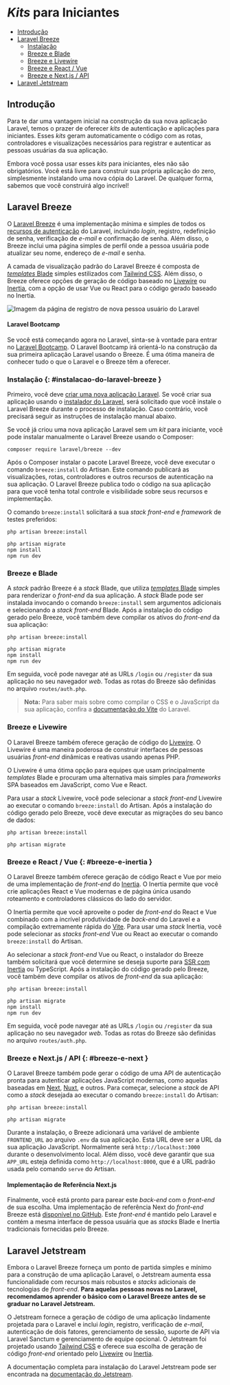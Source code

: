 <!-- source_url: https://github.com/laravel/docs/blob/11.x/starter-kits.md -->
<!-- revision: 8332d20b07cc639995649a335620b044151e6dd1 -->
<!-- status: ready -->

# _Kits_ para Iniciantes

- [Introdução](#introducao)
- [Laravel Breeze](#laravel-breeze)
    - [Instalação](#instalacao-do-laravel-breeze)
    - [Breeze e Blade](#breeze-e-blade)
    - [Breeze e Livewire](#breeze-e-livewire)
    - [Breeze e React / Vue](#breeze-e-inertia)
    - [Breeze e Next.js / API](#breeze-e-next)
- [Laravel Jetstream](#laravel-jetstream)

## Introdução

Para te dar uma vantagem inicial na construção da sua nova aplicação Laravel,
temos o prazer de oferecer _kits_ de autenticação e aplicações para iniciantes.
Esses _kits_ geram automaticamente o código com as rotas, controladores e
visualizações necessários para registrar e autenticar as pessoas usuárias da sua
aplicação.

Embora você possa usar esses _kits_ para iniciantes, eles não são obrigatórios.
Você está livre para construir sua própria aplicação do zero, simplesmente
instalando uma nova cópia do Laravel.
De qualquer forma, sabemos que você construirá algo incrível!

## Laravel Breeze

O [Laravel Breeze](https://github.com/laravel/breeze) é uma implementação mínima
e simples de todos os [recursos de autenticação](../authentication.md) do
Laravel, incluindo _login_, registro, redefinição de senha, verificação de
_e-mail_ e confirmação de senha.
Além disso, o Breeze inclui uma página simples de perfil onde a pessoa usuária
pode atualizar seu nome, endereço de _e-mail_ e senha.

A camada de visualização padrão do Laravel Breeze é composta de
[_templates_ Blade](../blade.md) simples estilizados com
[Tailwind CSS](https://tailwindcss.com).
Além disso, o Breeze oferece opções de geração de código baseado no
[Livewire](https://livewire.laravel.com) ou [Inertia](https://inertiajs.com),
com a opção de usar Vue ou React para o código gerado baseado no Inertia.

<img
src="https://laravel.com/img/docs/breeze-register.png"
alt="Imagem da página de registro de nova pessoa usuário do Laravel" />

#### Laravel Bootcamp

Se você está começando agora no Laravel, sinta-se à vontade para entrar no
[Laravel Bootcamp](https://bootcamp.laravel.com).
O Laravel Bootcamp irá orientá-lo na construção da sua primeira aplicação
Laravel usando o Breeze.
É uma ótima maneira de conhecer tudo o que o Laravel e o Breeze têm a oferecer.

### Instalação {: #instalacao-do-laravel-breeze }

Primeiro, você deve [criar uma nova aplicação Laravel](instalacao.md).
Se você criar sua aplicação usando o
[instalador do Laravel](instalacao.md#criando-um-projeto-laravel), será
solicitado que você instale o Laravel Breeze durante o processo de instalação.
Caso contrário, você precisará seguir as instruções de instalação manual abaixo.

Se você já criou uma nova aplicação Laravel sem um _kit_ para iniciante, você
pode instalar manualmente o Laravel Breeze usando o Composer:

```shell
composer require laravel/breeze --dev
```

Após o Composer instalar o pacote Laravel Breeze, você deve executar o comando
`breeze:install` do Artisan.
Este comando publicará as visualizações, rotas, controladores e outros recursos
de autenticação na sua aplicação.
O Laravel Breeze publica todo o código na sua aplicação para que você tenha
total controle e visibilidade sobre seus recursos e implementação.

O comando `breeze:install` solicitará a sua _stack front-end_ e _framework_ de
testes preferidos:

```shell
php artisan breeze:install

php artisan migrate
npm install
npm run dev
```

### Breeze e Blade

A _stack_ padrão Breeze é a _stack_ Blade, que utiliza
[_templates_ Blade](../blade.md) simples para renderizar o _front-end_ da sua
aplicação.
A _stack_ Blade pode ser instalada invocando o comando `breeze:install` sem
argumentos adicionais e selecionando a _stack front-end_ Blade.
Após a instalação do código gerado pelo Breeze, você também deve compilar os
ativos do _front-end_ da sua aplicação:

```shell
php artisan breeze:install

php artisan migrate
npm install
npm run dev
```

Em seguida, você pode navegar até as URLs `/login` ou `/register` da sua
aplicação no seu navegador _web_.
Todas as rotas do Breeze são definidas no arquivo `routes/auth.php`.

> **Nota:**
> Para saber mais sobre como compilar o CSS e o JavaScript da sua aplicação,
> confira a [documentação do Vite](../vite.md#running-vite) do Laravel.

### Breeze e Livewire

O Laravel Breeze também oferece geração de código do
[Livewire](https://livewire.laravel.com).
O Livewire é uma maneira poderosa de construir interfaces de pessoas usuárias
_front-end_ dinâmicas e reativas usando apenas PHP.

O Livewire é uma ótima opção para equipes que usam principalmente _templates_
Blade e procuram uma alternativa mais simples para _frameworks_ SPA baseados em
JavaScript, como Vue e React.

Para usar a _stack_ Livewire, você pode selecionar a _stack front-end_ Livewire
ao executar o comando `breeze:install` do Artisan.
Após a instalação do código gerado pelo Breeze, você deve executar as migrações
do seu banco de dados:

```shell
php artisan breeze:install

php artisan migrate
```

### Breeze e React / Vue {: #breeze-e-inertia }

O Laravel Breeze também oferece geração de código React e Vue por meio de uma
implementação de _front-end_ do [Inertia](https://inertiajs.com).
O Inertia permite que você crie aplicações React e Vue modernas e de página
única usando roteamento e controladores clássicos do lado do servidor.

O Inertia permite que você aproveite o poder de _front-end_ do React e Vue
combinado com a incrível produtividade de _back-end_ do Laravel e a compilação
extremamente rápida do [Vite](https://vitejs.dev).
Para usar uma _stack_ Inertia, você pode selecionar as _stacks front-end_ Vue ou
React ao executar o comando `breeze:install` do Artisan.

Ao selecionar a _stack front-end_ Vue ou React, o instalador do Breeze também
solicitará que você determine se deseja suporte para
[SSR com Inertia](https://inertiajs.com/server-side-rendering) ou TypeScript.
Após a instalação do código gerado pelo Breeze, você também deve compilar os
ativos de _front-end_ da sua aplicação:

```shell
php artisan breeze:install

php artisan migrate
npm install
npm run dev
```

Em seguida, você pode navegar até as URLs `/login` ou `/register` da sua
aplicação no seu navegador _web_.
Todas as rotas do Breeze são definidas no arquivo `routes/auth.php`.

### Breeze e Next.js / API {: #breeze-e-next }

O Laravel Breeze também pode gerar o código de uma API de autenticação pronta
para autenticar aplicações JavaScript modernas, como aquelas baseadas em
[Next](https://nextjs.org), [Nuxt](https://nuxt.com), e outros.
Para começar, selecione a _stack_ de API como a _stack_ desejada ao executar o
comando `breeze:install` do Artisan:

```shell
php artisan breeze:install

php artisan migrate
```

Durante a instalação, o Breeze adicionará uma variável de ambiente
`FRONTEND_URL` ao arquivo `.env` da sua aplicação.
Esta URL deve ser a URL da sua aplicação JavaScript.
Normalmente será `http://localhost:3000` durante o desenvolvimento local.
Além disso, você deve garantir que sua `APP_URL` esteja definida como
`http://localhost:8000`, que é a URL padrão usada pelo comando `serve` do
Artisan.

#### Implementação de Referência Next.js

Finalmente, você está pronto para parear este _back-end_ com o _front-end_ de
sua escolha.
Uma implementação de referência Next do _front-end_ Breeze está
[disponível no GitHub](https://github.com/laravel/breeze-next).
Este _front-end_ é mantido pelo Laravel e contém a mesma interface de pessoa
usuária que as _stacks_ Blade e Inertia tradicionais fornecidas pelo Breeze.

## Laravel Jetstream

Embora o Laravel Breeze forneça um ponto de partida simples e mínimo para a
construção de uma aplicação Laravel, o Jetstream aumenta essa funcionalidade com
recursos mais robustos e _stacks_ adicionais de tecnologias de _front-end_.
**Para aquelas pessoas novas no Laravel, recomendamos aprender o básico com o
Laravel Breeze antes de se graduar no Laravel Jetstream.**

O Jetstream fornece a geração de código de uma aplicação lindamente projetada
para o Laravel e inclui _login_, registro, verificação de _e-mail_, autenticação
de dois fatores, gerenciamento de sessão, suporte de API via Laravel Sanctum e
gerenciamento de equipe opcional.
O Jetstream foi projetado usando [Tailwind CSS](https://tailwindcss.com) e
oferece sua escolha de geração de código _front-end_ orientado pelo
[Livewire](https://livewire.laravel.com) ou [Inertia](https://inertiajs.com).

A documentação completa para instalação do Laravel Jetstream pode ser encontrada
na [documentação do Jetstream](https://jetstream.laravel.com).
